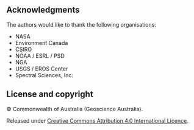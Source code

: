 ## Acknowledgments

The authors would like to thank the following organisations:

* NASA
* Environment Canada
* CSIRO
* NOAA / ESRL / PSD
* NGA
* USGS / EROS Center
* Spectral Sciences, Inc.

## License and copyright

&copy; Commonwealth of Australia (Geoscience Australia).

Released under [Creative Commons Attribution 4.0 International Licence](https://creativecommons.org/licenses/by/4.0/).

